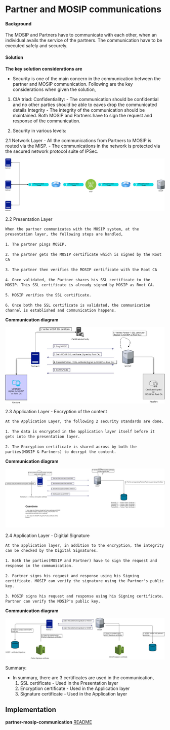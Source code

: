 # Partner and MOSIP communications
#### Background

The MOSIP and Partners have to communicate with each other, when an individual avails the service of the partners. The communication have to be executed safely and securely. 

#### Solution


**The key solution considerations are**

- Security is one of the main concern in the communication between the partner and MOSIP communication. Following are the key considerations when given the solution,

1. CIA triad:
	Confidentiality:
		- The communication should be confidential and no other parties should be able to eaves drop the communicated details
        Integrity
                - The integrity of the communication should be maintained. Both MOSIP and Partners have to sign the request and response of the communication. 

2. Security in various levels:

2.1 Network Layer
	- All the communications from Partners to MOSIP is routed via the MISP.
	- The communications in the network is protected via the secured network protocol suite of IPSec. 
	
![Network communications](_images/security/partner-mosip-communication_NW.jpg)
	

2.2 Presentation Layer

	When the partner communicates with the MOSIP system, at the presentation layer, the following steps are handled, 
	
	1. The partner pings MOSIP. 
	
	2. The partner gets the MOSIP certificate which is signed by the Root CA
	
	3. The partner then verifies the MOSIP certificate with the Root CA
	
	4. Once validated, the Partner shares his SSL certificate to the MOSIP. This SSL certificate is already signed by MOSIP as Root CA. 
	
	5. MOSIP verifies the SSL certificate. 
	
	6. Once both the SSL certificate is validated, the communication channel is established and communication happens. 
	

**Communication diagram**


![Communication diagram](_images/security/partner-mosip-communication_PresentationLayer.jpg)
	

2.3 Application Layer - Encryption of the content

	At the Application Layer, the following 2 security standards are done. 
	
	1. The data is encrypted in the application layer itself before it gets into the presentation layer. 
	
	2. The Encryption certificate is shared across by both the parties(MOSIP & Partners) to decrypt the content. 
	

**Communication diagram**


![Communication diagram](_images/security/partner-mosip-communication_AppLyr_encryption.jpg)
	

2.4 Application Layer - Digitial Signature

	At the application layer, in addition to the encryption, the integrity can be checked by the Digital Signatures. 
	
	1. Both the parties(MOSIP and Partner) have to sign the request and response in the communication. 
	
	2. Partner signs his request and response using his Signing certificate. MOSIP can verify the signature using the Partner's public key. 
	
	3. MOSIP signs his request and response using his Signing certificate. Partner can verify the MOSIP's public key. 
	

**Communication diagram**


![Communication diagram](_images/security/partner-mosip-communication_AppLyr_signatures.jpg)

Summary:

 - In summary, there are 3 certificates are used in the communication, 
	1. SSL certificate - Used in the Presentation layer
	2. Encryption certificate - Used in the Application layer
	3. Signature certificate - Used in the Application layer
	

## Implementation


**partner-mosip-communication** [README](../../../security/partner-mosip-communication/README.md)


